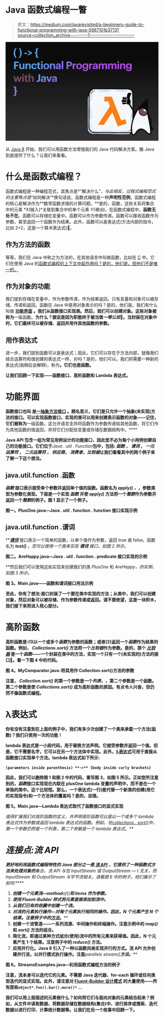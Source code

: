 # Java 函数式编程一瞥

> 原文：<https://medium.com/javarevisited/a-beginners-guide-to-functional-programming-with-java-5987101b3713?source=collection_archive---------1----------------------->

[![](img/0c0c3fd2c006e1be7e7a878ee074bf22.png)](https://www.java67.com/2018/10/java-8-stream-and-functional-programming-interview-questions-answers.html)

从 [Java 8](/hackernoon/top-5-java-8-courses-to-learn-online-2db57d9dfb8d) 开始，我们可以用函数方法增强我们的 Java 代码解决方案。酪 Java 到底提供了什么？让我们来看看。

# 什么是函数式编程？

函数式编程是一种编程范式，其焦点是*“解决什么”*，与此相反，过程式编程范式的主要焦点是*“如何解决”*换句话说，函数式编程是一种**声明性范例**。函数式编程的核心是解决作为**数学函数求值的计算问题。**是的，函数，这些关系将集合中的元素 *X(输入)*关联到集合中的单个元素 *Y(输出)*。在函数式编程中，**函数无处不在**。函数可以存储在变量中。函数可以作为参数传递。函数可以接收函数作为参数，甚至返回一个函数作为结果。此外，函数可以是表达式(方法内部的指令，比如 2+2，这是一个算术表达式)👀。

## 作为方法的函数

等等，我们在 Java 中称之为方法的，在其他语言中叫做函数，比如在 [C](/javarevisited/10-best-c-programming-courses-for-beginners-2c2c1f6bcb12) 中。它们在使用 Java 的[函数式编程的上下文中起作用吗？是的，他们是。但他们不是唯一的。](/javarevisited/8-best-lambdas-stream-and-functional-programming-courses-for-java-developers-3d1836a97a1d)

## 作为对象的功能

我们提到存储在变量中，作为参数传递，作为结果返回。只有变量和对象可以被存储、传递和返回。函数在 Java 中是用对象表示的吗？是的，他们是。我们有什么叫做 [**功能界面**](https://javarevisited.blogspot.com/2018/01/what-is-functional-interface-in-java-8.html) **。我们从函数接口实现类。然后，我们可以创建对象。这些对象被称为**一级函数。**为什么？据说是因为职能终于被当做*一等公民*🙂。当封装在对象中时，它们最终可以被存储、返回并用作其他函数的参数。**

## 用作表达式

进一步，我们提到函数可以是表达式；因此，它们可以存在于方法内部，就像我们结合运算符和值创建的表达式一样，对吗？是的，他们可以。我们将需要一种新的表达式(我稍后会解释)，称为[](/javarevisited/7-best-java-tutorials-and-books-to-learn-lambda-expression-and-stream-api-and-other-features-3083e6038e14)**。它们也是函数。**

**让我们回顾一下实现——函数接口、高阶函数和 Lambda 表达式。**

# **功能界面**

**函数接口也叫 [**单一抽象方法接口**](http://www.java67.com/2017/06/10-points-about-lambda-expressions-in-java-8.html) 。顾名思义，它们是只允许一个抽象(未实现)方法的接口。可以实现函数接口，实现的类可以用来创建表示函数的对象——记住，它们被称为**一级函数。这允许语言支持将函数作为参数传递给其他函数，将它们作为其他函数的值返回，并将它们分配给变量或存储在数据结构中。****

**Java API 包含一组为常见用例设计的功能接口，因此您不必为每个小用例创建自己的功能接口。它们位于***Java . util . Function***包中，包括: ***函数*** ， ***谓词*** ， ***一元运算符*** ， ***二元运算符*** ， ***供应商，*** ***消费者，比较器*让我们看看其中的两个例子来了解一下这个想法。****

## **java.util.function .函数**

*****函数*** 接口表示接受单个参数并返回单个值的函数。函数名为 ***apply()*** *，*，参数类型为参数化类型。下面是一个实现 ***函数*** 并使 *apply()* 方法将一个*整数*作为参数并返回一个*整数*的例子。图 1 显示了一个例子。**

**图一。PlusOne.java—Java . util . function . function 接口实现示例**

## **java.util.function .谓词**

**[***谓词***](https://javarevisited.blogspot.com/2015/02/how-to-filter-collections-in-java-8.html) 接口表示一个简单的函数，以单个值作为参数，返回 true 或 false。函数名为 ***test()*** *。*您可以使用一个类来实现 ***谓词*** 接口，如图 2 所示。**

**图二。AreHappy.java—Java . util . function . predicate 接口实现的示例**

**然后我们可以使用这些实现来创建我们的类 *PlusOne* 和 *AreHappy，*的实例，如图 3 所示。**

**图 3。Main.java——函数和谓词接口用法示例**

**至此，你有了想法:接口封装了一个要在类中实现的方法；从类中，我们可以创建对象，然后对象可以被存储、作为参数传递或返回。请不要绝望，这是一块积木，我们接下来将进入核心部分。**

# **高阶函数**

**高阶函数是:(1)以一个或多个*函数*为参数的函数；或者(2)返回一个*函数*作为结果的函数。例如， *Collections.sort()* 方法将一个*比较器*作为参数。是的，那个 [*比较器*](https://www.java67.com/2019/06/top-5-sorting-examples-of-comparator-and-comparable-in-java.html) 是一个*函数*——一个封装在类中的方法，实现一个只有一个(未实现的)方法的接口🙂。看一下图 4 中的代码。**

**图 4。MyComparator.java-将其用作 Collection.sort()方法的参数**

**注意， *Collection.sort()* 的第一个参数是一个*列表，*，第二个参数是一个函数。第二个参数是使 *Collections.sort()* 成为高阶函数的原因。有点令人兴奋，但仍然不像函数式编程。**

# ****λ表达式****

**你有没有注意到在上面的例子中，我们有多少次创建了一个类来承载一个方法(函数)？我们只使用一次的功能！**

****lambda 表达式是一小段代码，用于替换方法声明**。它接受参数并返回一个值。但是，它不需要名字，它可以在另一个方法体中实现。此外，[λ表达式](https://javarevisited.blogspot.com/2018/07/java-8-tutorials-resources-and-examples-lambda-expression-stream-api-functional-interfaces.html)可用于直接从函数接口实现单个方法。lambda 表达式如下所示:**

**`(parameters inside parenthesis) **->** {body inside curly brackets}`**

**因此，我们可以删除图 1 和图 2 中的代码，重写图 3，如图 5 所示。正如您所注意到的，*函数*接口实现现在内联在 plusOne lambda 变量的声明中，而不是在一个单独的类中。这个比较短。那么，一个表达式(一行)能代替一个新类的创建(用它的实现指令)和一个方法体的覆盖吗？是的，没错。**

**图 5。Main.java—Lambda 表达式取代了函数接口的显式实现**

**值得扩展我们对高阶函数的定义，并声明高阶函数可以是以一个或多个 lambda 表达式作为参数或返回 lambda 表达式的函数。例如，在[*collections . sort()*](https://javarevisited.blogspot.com/2017/09/java-8-sorting-hashmap-by-values-in.html)*中，第一个参数仍然是一个*列表*，第二个参数是一个 lambda 表达式。***

# ***连接点:流 API***

***更好地利用函数式编程特性的 Java 部分之一是 [**流 API**](/javarevisited/7-best-java-collections-and-stream-api-courses-for-beginners-in-2020-3ad18d52c38) ，它提供了一种函数式方法来处理对象的**集合。流 API 与包 *InputStream* 或 *OutputStream — t* 无关，而 *InputStream* 和 *OutputStream* 与**字节流**相关。请看图 6 中的例子。他们展示了如何:*****

1.  ***创建一个元素流—method**of()**和 items 作为参数。***
2.  ***使用 Fluent-Builder 样式将元素直接添加到流中。***
3.  ***从我们已有的收藏中创建一个流。***
4.  ***对流的元素执行操作—对每个元素执行相同的操作。因此，N 个元素产生 N 个结果。注意例子中的[*方法*](/javarevisited/how-to-use-streams-map-filter-and-collect-methods-in-java-1e13609a318b)*。****
5.  ****创建一个流管道——一系列流源、中间操作和终端操作。注意示例中的 ***map()*** 和 ***sort()*** 方法的组合。****
6.  ****简化流，即通过某种方式组合(使用)流中的所有元素来获得值。因此，N 个元素产生 1 个结果。注意例子中的 ***reduce()*** 方法。****
7.  ****应用并行化。Java 8 引入了一种以函数风格实现并行的方式**。流 API 允许创建并行流，以并行模式执行操作。注意***parallels stream()***方法。******

****图 6。StreamsExamples.java—利用函数式编程方法的例子****

****注意，流本身可以迭代它的元素。不需要 Java 迭代器、for-each 循环或任何类型迭代的显式实现。此外，请注意对 [**Fluent-Builder 设计模式**](https://mscjaviergs.medium.com/design-patterns-101-factory-vs-builder-vs-fluent-builder-da2babf42113) 的大量使用——所有那些`object*.foo().bar().more()*` *…*****

****我们可以用上面描述的元素做什么？如何将它们与面向对象的元素结合起来？例如，从文件中读取数据、将数据存储在数据结构(集合)中、进行排序或搜索、迭代数据以进行打印、计算统计数据等。让我们在另一个故事中回顾一下。****